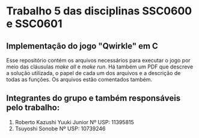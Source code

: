 # Trabalho 5 das disciplinas SSC0600 e SSC0601
## Implementação do jogo "Qwirkle" em C 
Esse repositório contém os arquivos necessários para executar o jogo por meio das cláusulas *make all* e *make run*. Há também um PDF que descreve a solução
utilizada, o papel de cada um dos arquivos e a descrição de todas as funções. Os arquivos estão comentados também. 
## Integrantes do grupo e também responsáveis pelo trabalho: 
1. Roberto Kazushi Yuuki Junior Nº USP: 11395815
2. Tsuyoshi Sonobe Nº USP: 10739246
